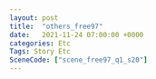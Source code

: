 ```yaml
---
layout: post
title:  "others_free97"
date:   2021-11-24 07:00:00 +0000
categories: Etc
Tags: Story Etc
SceneCode: ["scene_free97_q1_s20"]
---
```

